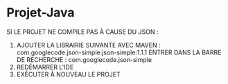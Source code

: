 # Projet-Java
SI LE PROJET NE COMPILE PAS À CAUSE DU JSON :
1) AJOUTER LA LIBRAIRIE SUIVANTE AVEC MAVEN :
   com.googlecode.json-simple:json-simple:1.1.1
   ENTRER DANS LA BARRE DE RECHERCHE : com.googlecode.json-simple
3) REDÉMARRER L'IDE
4) EXÉCUTER À NOUVEAU LE PROJET
